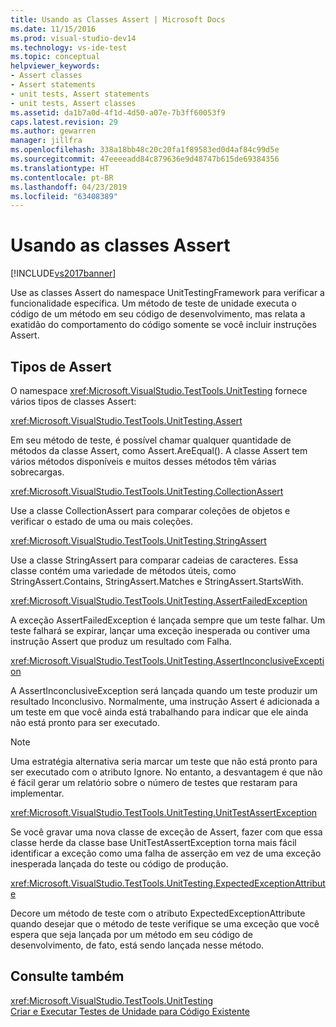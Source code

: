```yaml
---
title: Usando as Classes Assert | Microsoft Docs
ms.date: 11/15/2016
ms.prod: visual-studio-dev14
ms.technology: vs-ide-test
ms.topic: conceptual
helpviewer_keywords:
- Assert classes
- Assert statements
- unit tests, Assert statements
- unit tests, Assert classes
ms.assetid: da1b7a0d-4f1d-4d50-a07e-7b3ff60053f9
caps.latest.revision: 29
ms.author: gewarren
manager: jillfra
ms.openlocfilehash: 338a18bb48c20c20fa1f89583ed0d4af84c99d5e
ms.sourcegitcommit: 47eeeeadd84c879636e9d48747b615de69384356
ms.translationtype: HT
ms.contentlocale: pt-BR
ms.lasthandoff: 04/23/2019
ms.locfileid: "63408389"
---
```

# <a name="using-the-assert-classes"></a>Usando as classes Assert
[!INCLUDE[vs2017banner](../includes/vs2017banner.md)]

Use as classes Assert do namespace UnitTestingFramework para verificar a funcionalidade específica. Um método de teste de unidade executa o código de um método em seu código de desenvolvimento, mas relata a exatidão do comportamento do código somente se você incluir instruções Assert.  
  
## <a name="kinds-of-asserts"></a>Tipos de Assert  
 O namespace <xref:Microsoft.VisualStudio.TestTools.UnitTesting> fornece vários tipos de classes Assert:  
  
 <xref:Microsoft.VisualStudio.TestTools.UnitTesting.Assert>  
  
 Em seu método de teste, é possível chamar qualquer quantidade de métodos da classe Assert, como Assert.AreEqual(). A classe Assert tem vários métodos disponíveis e muitos desses métodos têm várias sobrecargas.  
  
 <xref:Microsoft.VisualStudio.TestTools.UnitTesting.CollectionAssert>  
  
 Use a classe CollectionAssert para comparar coleções de objetos e verificar o estado de uma ou mais coleções.  
  
 <xref:Microsoft.VisualStudio.TestTools.UnitTesting.StringAssert>  
  
 Use a classe StringAssert para comparar cadeias de caracteres. Essa classe contém uma variedade de métodos úteis, como StringAssert.Contains, StringAssert.Matches e StringAssert.StartsWith.  
  
 <xref:Microsoft.VisualStudio.TestTools.UnitTesting.AssertFailedException>  
  
 A exceção AssertFailedException é lançada sempre que um teste falhar. Um teste falhará se expirar, lançar uma exceção inesperada ou contiver uma instrução Assert que produz um resultado com Falha.  
  
 <xref:Microsoft.VisualStudio.TestTools.UnitTesting.AssertInconclusiveException>  
  
 A AssertInconclusiveException será lançada quando um teste produzir um resultado Inconclusivo. Normalmente, uma instrução Assert é adicionada a um teste em que você ainda está trabalhando para indicar que ele ainda não está pronto para ser executado.  
  
> [!NOTE]
> Uma estratégia alternativa seria marcar um teste que não está pronto para ser executado com o atributo Ignore. No entanto, a desvantagem é que não é fácil gerar um relatório sobre o número de testes que restaram para implementar.  
  
 <xref:Microsoft.VisualStudio.TestTools.UnitTesting.UnitTestAssertException>  
  
 Se você gravar uma nova classe de exceção de Assert, fazer com que essa classe herde da classe base UnitTestAssertException torna mais fácil identificar a exceção como uma falha de asserção em vez de uma exceção inesperada lançada do teste ou código de produção.  
  
 <xref:Microsoft.VisualStudio.TestTools.UnitTesting.ExpectedExceptionAttribute>  
  
 Decore um método de teste com o atributo ExpectedExceptionAttribute quando desejar que o método de teste verifique se uma exceção que você espera que seja lançada por um método em seu código de desenvolvimento, de fato, está sendo lançada nesse método.  
  
## <a name="see-also"></a>Consulte também  
 <xref:Microsoft.VisualStudio.TestTools.UnitTesting>   
 [Criar e Executar Testes de Unidade para Código Existente](http://msdn.microsoft.com/e8370b93-085b-41c9-8dec-655bd886f173)
